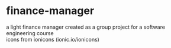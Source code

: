 # finance-manager
a light finance manager created as a group project for a software engineering course    
icons from ionicons (ionic.io/ionicons)
